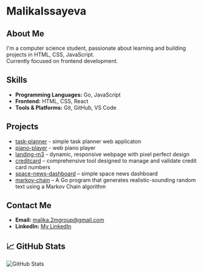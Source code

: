 # MalikaIssayeva

## About Me
I'm a computer science student, passionate about learning and building projects in HTML, CSS, JavaScript.  
Currently focused on frontend development.

## Skills
- **Programming Languages:** Go, JavaScript
- **Frontend:** HTML, CSS, React
- **Tools & Platforms:** Git, GitHub, VS Code

## Projects
- [task-planner](https://github.com/MalikaIssayeva/task-planner) - simple task planner web applicaton
- [piano-player](https://github.com/MalikaIssayeva/piano-player) - web piano player
- [landing-m3](https://github.com/MalikaIssayeva/landing-m3) - dynamic, responsive webpage with pixel perfect design
- [creditcard](https://github.com/MalikaIssayeva/creditcard) – comprehensive tool designed to manage and validate credit card numbers
- [space-news-dashboard](https://github.com/MalikaIssayeva/space-news-dashboard) – simple space news dashboard
- [markov-chain](https://github.com/MalikaIssayeva/markov-chain) – A Go program that generates realistic-sounding random text using a Markov Chain algorithm

## Contact Me
- **Email:** malika.2mgroup@gmail.com
- **LinkedIn:** [My LinkedIn](http://linkedin.com/in/malika-issayeva-406539272)  

## 📈 GitHub Stats
![GitHub Stats](https://github-readme-stats.vercel.app/api?username=MalikaIssayeva&show_icons=true&theme=radical)

